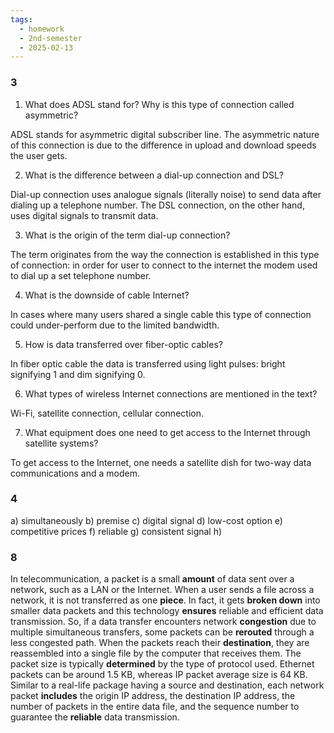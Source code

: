 ```yaml
---
tags:
  - homework
  - 2nd-semester
  - 2025-02-13
---
```


### 3

1. What does ADSL stand for? Why is this type of connection called asymmetric?

ADSL stands for asymmetric digital subscriber line. The asymmetric nature of this connection is due to the difference in upload and download speeds the user gets.

2. What is the difference between a dial-up connection and DSL?

Dial-up connection uses analogue signals (literally noise) to send data after dialing up a telephone number. The DSL connection, on the other hand, uses digital signals to transmit data.

3. What is the origin of the term dial-up connection?

The term originates from the way the connection is established in this type of connection: in order for user to connect to the internet the modem used to dial up a set telephone number.

4. What is the downside of cable Internet?

In cases where many users shared a single cable this type of connection could under-perform due to the limited bandwidth.

5. How is data transferred over fiber-optic cables?

In fiber optic cable the data is transferred using light pulses: bright signifying 1 and dim signifying 0. 

6. What types of wireless Internet connections are mentioned in the text?

Wi-Fi, satellite connection, cellular connection.

7. What equipment does one need to get access to the Internet through satellite systems? 

 To get access to the Internet, one needs a satellite dish for two-way data communications and a modem.

### 4

a) simultaneously
b) premise
c) digital signal
d) low-cost option
e) competitive prices
f) reliable
g) consistent signal
h) 

### 8

In telecommunication, a packet is a small **amount** of data sent over a network, such as a LAN or the Internet. When a user sends a file across a network, it is not transferred as one **piece**. In fact, it gets **broken down** into smaller data packets and this technology **ensures** reliable and efficient data transmission. So, if a data transfer encounters network **congestion** due to multiple simultaneous transfers, some packets can be **rerouted** through a less congested path. When the packets reach their **destination**, they are reassembled into a single file by the computer that receives them. The packet size is typically **determined** by the type of protocol used. Ethernet packets can be around 1.5 KB, whereas IP packet average size is 64 KB. Similar to a real-life package having a source and destination, each network packet **includes** the origin IP address, the destination IP address, the number of packets in the entire data
file, and the sequence number to guarantee the **reliable** data transmission.
